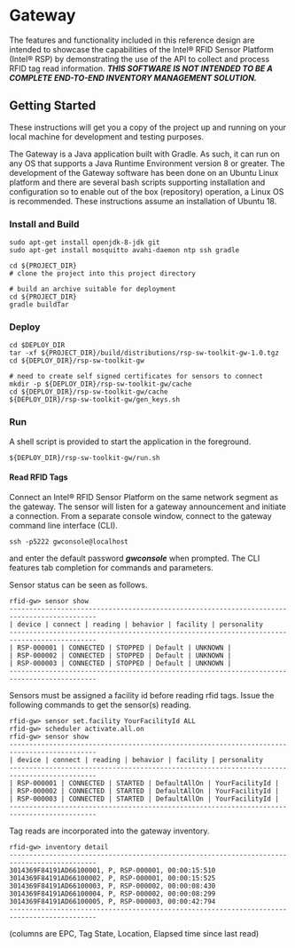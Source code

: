 # Gateway

The features and functionality included in this reference design are intended to showcase the capabilities of the Intel® RFID Sensor Platform (Intel® RSP) by demonstrating the use of the API to collect and process RFID tag read information. **_THIS SOFTWARE IS NOT INTENDED TO BE A COMPLETE END-TO-END INVENTORY MANAGEMENT SOLUTION._**

## Getting Started

These instructions will get you a copy of the project up and running on your local machine for development and testing purposes. 

The Gateway is a Java application built with Gradle. As such, it can run on any OS that supports a Java Runtime Environment version 8 or greater. The development of the Gateway software has been done on an Ubuntu Linux platform and there are several bash scripts supporting installation and configuration so to enable out of the box (repository) operation, a Linux OS is recommended. These instructions assume an installation of Ubuntu 18. 

### Install and Build
``` 
sudo apt-get install openjdk-8-jdk git
sudo apt-get install mosquitto avahi-daemon ntp ssh gradle

cd ${PROJECT_DIR}
# clone the project into this project directory

# build an archive suitable for deployment
cd ${PROJECT_DIR}
gradle buildTar
```

### Deploy
```
cd $DEPLOY_DIR
tar -xf ${PROJECT_DIR}/build/distributions/rsp-sw-toolkit-gw-1.0.tgz
cd ${DEPLOY_DIR}/rsp-sw-toolkit-gw

# need to create self signed certificates for sensors to connect
mkdir -p ${DEPLOY_DIR}/rsp-sw-toolkit-gw/cache
cd ${DEPLOY_DIR}/rsp-sw-toolkit-gw/cache
${DEPLOY_DIR}/rsp-sw-toolkit-gw/gen_keys.sh
```

### Run
A shell script is provided to start the application in the foreground. 
```
${DEPLOY_DIR}/rsp-sw-toolkit-gw/run.sh
```

#### Read RFID Tags
Connect an Intel&reg; RFID Sensor Platform on the same network segment as the gateway. 
The sensor will listen for a gateway announcement and initiate a connection. 
From a separate console window, connect to the gateway command line interface (CLI).
```
ssh -p5222 gwconsole@localhost
```
and enter the default password **_gwconsole_** when prompted. 
The CLI features tab completion for commands and parameters.  

Sensor status can be seen as follows.
```
rfid-gw> sensor show
--------------------------------------------------------------------------------------------
| device | connect | reading | behavior | facility | personality
--------------------------------------------------------------------------------------------
| RSP-000001 | CONNECTED | STOPPED | Default | UNKNOWN | 
| RSP-000002 | CONNECTED | STOPPED | Default | UNKNOWN | 
| RSP-000003 | CONNECTED | STOPPED | Default | UNKNOWN | 
--------------------------------------------------------------------------------------------
```

Sensors must be assigned a facility id before reading rfid tags.
Issue the following commands to get the sensor(s) reading.
```
rfid-gw> sensor set.facility YourFacilityId ALL
rfid-gw> scheduler activate.all.on
rfid-gw> sensor show
--------------------------------------------------------------------------------------------
| device | connect | reading | behavior | facility | personality
--------------------------------------------------------------------------------------------
| RSP-000001 | CONNECTED | STARTED | DefaultAllOn | YourFacilityId | 
| RSP-000002 | CONNECTED | STARTED | DefaultAllOn | YourFacilityId | 
| RSP-000003 | CONNECTED | STARTED | DefaultAllOn | YourFacilityId | 
--------------------------------------------------------------------------------------------
```

Tag reads are incorporated into the gateway inventory.
```
rfid-gw> inventory detail
--------------------------------------------------------------------------------------------
3014369F84191AD66100001, P, RSP-000001, 00:00:15:510
3014369F84191AD66100002, P, RSP-000001, 00:00:15:525
3014369F84191AD66100003, P, RSP-000002, 00:00:08:430
3014369F84191AD66100004, P, RSP-000002, 00:00:08:299
3014369F84191AD66100005, P, RSP-000003, 00:00:42:794
--------------------------------------------------------------------------------------------
```
(columns are EPC, Tag State, Location, Elapsed time since last read)
